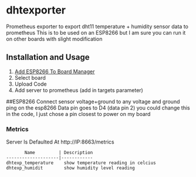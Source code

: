 # dhtexporter
Prometheus exporter to export dht11 temperature + humidity sensor data to prometheus
This is to be used on an ESP8266 but I am sure you can run it on other boards with slight modification


## Installation and Usage

1. [Add ESP8266 To Board Manager](https://arduino-esp8266.readthedocs.io/en/latest/installing.html#:~:text=Open%20Boards%20Manager%20from%20Tools,Tools%20%3E%20Board%20menu%20after%20installation.)
2. Select board
3. Upload Code
4. Add server to prometheus (add in targets parameter) 


##ESP8266
Connect sensor voltage+ground to any voltage and ground ping on the esp8266
Data pin goes to D4 (data pin 2) you could change this in the code, I just chose a pin closest to power on my board

### Metrics

Server Is Defaulted At http://IP:8663/metrics

```
       Name         | Description
--------------------|------------
dhtexp_temperature    show temperature reading in celcius
dhtexp_humidit        show humidity level reading

```
